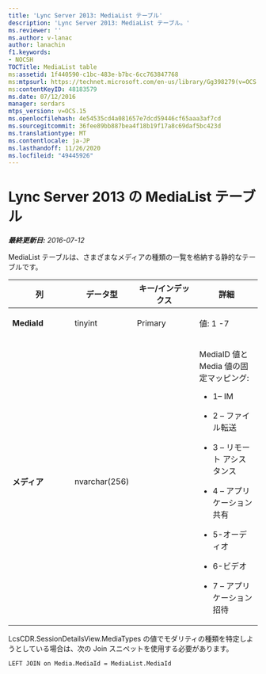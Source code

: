 ```yaml
---
title: 'Lync Server 2013: MediaList テーブル'
description: 'Lync Server 2013: MediaList テーブル。'
ms.reviewer: ''
ms.author: v-lanac
author: lanachin
f1.keywords:
- NOCSH
TOCTitle: MediaList table
ms:assetid: 1f440590-c1bc-483e-b7bc-6cc763847768
ms:mtpsurl: https://technet.microsoft.com/en-us/library/Gg398279(v=OCS.15)
ms:contentKeyID: 48183579
ms.date: 07/12/2016
manager: serdars
mtps_version: v=OCS.15
ms.openlocfilehash: 4e54535cd4a081657e7dcd59446cf65aaa3af7cd
ms.sourcegitcommit: 36fee89bb887bea4f18b19f17a8c69daf5bc423d
ms.translationtype: MT
ms.contentlocale: ja-JP
ms.lasthandoff: 11/26/2020
ms.locfileid: "49445926"
---
```

# <a name="medialist-table-in-lync-server-2013"></a>Lync Server 2013 の MediaList テーブル

<div data-xmlns="http://www.w3.org/1999/xhtml">

<div class="topic" data-xmlns="http://www.w3.org/1999/xhtml" data-msxsl="urn:schemas-microsoft-com:xslt" data-cs="https://msdn.microsoft.com/">

<div data-asp="https://msdn2.microsoft.com/asp">



</div>

<div id="mainSection">

<div id="mainBody">

<span> </span>

_**最終更新日:** 2016-07-12_

MediaList テーブルは、さまざまなメディアの種類の一覧を格納する静的なテーブルです。


<table>
<colgroup>
<col style="width: 25%" />
<col style="width: 25%" />
<col style="width: 25%" />
<col style="width: 25%" />
</colgroup>
<thead>
<tr class="header">
<th>列</th>
<th>データ型</th>
<th>キー/インデックス</th>
<th>詳細</th>
</tr>
</thead>
<tbody>
<tr class="odd">
<td><p><strong>MediaId</strong></p></td>
<td><p>tinyint</p></td>
<td><p>Primary</p></td>
<td><p>値: 1 -7</p></td>
</tr>
<tr class="even">
<td><p><strong>メディア</strong></p></td>
<td><p>nvarchar(256)</p></td>
<td></td>
<td><p>MediaID 値と Media 値の固定マッピング:</p>
<ul>
<li><p>1– IM</p></li>
<li><p>2 – ファイル転送</p></li>
<li><p>3 – リモート アシスタンス</p></li>
<li><p>4 – アプリケーション共有</p></li>
<li><p>5-オーディオ</p></li>
<li><p>6-ビデオ</p></li>
<li><p>7 – アプリケーション招待</p></li>
</ul></td>
</tr>
</tbody>
</table>


LcsCDR.SessionDetailsView.MediaTypes の値でモダリティの種類を特定しようとしている場合は、次の Join スニペットを使用する必要があります。

    LEFT JOIN on Media.MediaId = MediaList.MediaId

</div>

<span> </span>

</div>

</div>

</div>

